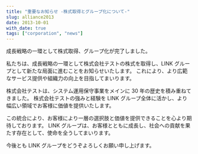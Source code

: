 ```yaml
---
title: "重要なお知らせ -株式取得とグループ化について-"
slug: alliance2013
date: 2013-10-01
with_date: true
tags: ["corporation", "news"]
---
```


<!--more-->

成長戦略の一環として株式取得、グループ化が完了しました。

私たちは、成長戦略の一環として株式会社テストの株式を取得し、LINK グループとして新たな局面に進むことをお知らせいたします。
これにより、より広範なサービス提供や組織力の向上を目指してまいります。

株式会社テストは、システム運用保守事業をメインに 30 年の歴史を積み重ねてきました。
株式会社テストの強みと経験を LINK グループ全体に活かし、より幅広い領域でお客様に価値を提供いたします。

この統合により、お客様により一層の選択肢と価値を提供できることを心より期待しております。
LINK グループは、お客様とともに成長し、社会への貢献を果たす存在として、使命を全うしてまいります。

今後とも LINK グループをどうぞよろしくお願い申し上げます。
